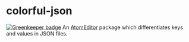 colorful-json
===

[![Greenkeeper badge](https://badges.greenkeeper.io/smockle/colorful-json.svg)](https://greenkeeper.io/)
An [AtomEditor](https://atom.io) package which differentiates keys and values in JSON files.
